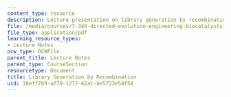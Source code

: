 ```yaml
---
content_type: resource
description: Lecture presentation on library generation by recombination and DNA shuffling.
file: /media/courses/7-344-directed-evolution-engineering-biocatalysts-spring-2008/18eff769af70127242acbe5723e54f54_ses3_slides.pdf
file_type: application/pdf
learning_resource_types:
- Lecture Notes
ocw_type: OCWFile
parent_title: Lecture Notes
parent_type: CourseSection
resourcetype: Document
title: Library Generation by Recombination
uid: 18eff769-af70-1272-42ac-be5723e54f54
---
```

